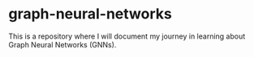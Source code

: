 # graph-neural-networks
This is a repository where I will document my journey in learning about Graph Neural Networks (GNNs).
